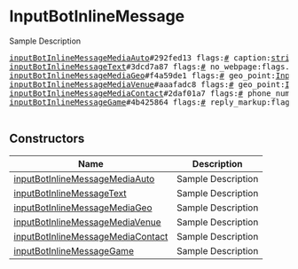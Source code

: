 # InputBotInlineMessage

Sample Description

<pre>
<a href="../constructor/inputBotInlineMessageMediaAuto">inputBotInlineMessageMediaAuto</a>#292fed13 flags:<a href="../type/#.md">#</a> caption:<a href="../type/string.md">string</a> reply_markup:flags.2?<a href="../type/ReplyMarkup.md">ReplyMarkup</a> = <a href="../type/InputBotInlineMessage.md">InputBotInlineMessage</a>;
<a href="../constructor/inputBotInlineMessageText">inputBotInlineMessageText</a>#3dcd7a87 flags:<a href="../type/#.md">#</a> no_webpage:flags.0?<a href="../type/true.md">true</a> message:<a href="../type/string.md">string</a> entities:flags.1?Vector&lt;<a href="../type/MessageEntity.md">MessageEntity</a>&gt; reply_markup:flags.2?<a href="../type/ReplyMarkup.md">ReplyMarkup</a> = <a href="../type/InputBotInlineMessage.md">InputBotInlineMessage</a>;
<a href="../constructor/inputBotInlineMessageMediaGeo">inputBotInlineMessageMediaGeo</a>#f4a59de1 flags:<a href="../type/#.md">#</a> geo_point:<a href="../type/InputGeoPoint.md">InputGeoPoint</a> reply_markup:flags.2?<a href="../type/ReplyMarkup.md">ReplyMarkup</a> = <a href="../type/InputBotInlineMessage.md">InputBotInlineMessage</a>;
<a href="../constructor/inputBotInlineMessageMediaVenue">inputBotInlineMessageMediaVenue</a>#aaafadc8 flags:<a href="../type/#.md">#</a> geo_point:<a href="../type/InputGeoPoint.md">InputGeoPoint</a> title:<a href="../type/string.md">string</a> address:<a href="../type/string.md">string</a> provider:<a href="../type/string.md">string</a> venue_id:<a href="../type/string.md">string</a> reply_markup:flags.2?<a href="../type/ReplyMarkup.md">ReplyMarkup</a> = <a href="../type/InputBotInlineMessage.md">InputBotInlineMessage</a>;
<a href="../constructor/inputBotInlineMessageMediaContact">inputBotInlineMessageMediaContact</a>#2daf01a7 flags:<a href="../type/#.md">#</a> phone_number:<a href="../type/string.md">string</a> first_name:<a href="../type/string.md">string</a> last_name:<a href="../type/string.md">string</a> reply_markup:flags.2?<a href="../type/ReplyMarkup.md">ReplyMarkup</a> = <a href="../type/InputBotInlineMessage.md">InputBotInlineMessage</a>;
<a href="../constructor/inputBotInlineMessageGame">inputBotInlineMessageGame</a>#4b425864 flags:<a href="../type/#.md">#</a> reply_markup:flags.2?<a href="../type/ReplyMarkup.md">ReplyMarkup</a> = <a href="../type/InputBotInlineMessage.md">InputBotInlineMessage</a>;

</pre>

## Constructors

| Name | Description |
|------|-------------|
| [inputBotInlineMessageMediaAuto](../constructor/inputBotInlineMessageMediaAuto.md) | Sample Description |
| [inputBotInlineMessageText](../constructor/inputBotInlineMessageText.md) | Sample Description |
| [inputBotInlineMessageMediaGeo](../constructor/inputBotInlineMessageMediaGeo.md) | Sample Description |
| [inputBotInlineMessageMediaVenue](../constructor/inputBotInlineMessageMediaVenue.md) | Sample Description |
| [inputBotInlineMessageMediaContact](../constructor/inputBotInlineMessageMediaContact.md) | Sample Description |
| [inputBotInlineMessageGame](../constructor/inputBotInlineMessageGame.md) | Sample Description |

